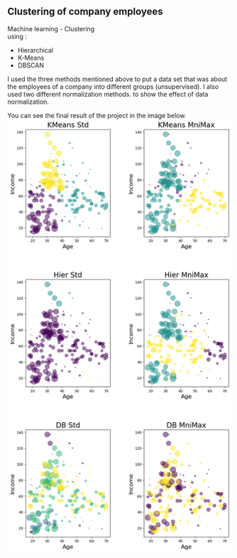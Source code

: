 ## Clustering of company employees
Machine learning - Clustering  
using :
- Hierarchical 
- K-Means
- DBSCAN

I used the three methods mentioned above to put a data set that was about the employees of a company into different groups (unsupervised).
I also used two different normalization methods. to show the effect of data normalization.

You can see the final result of the project in the image below.
![image](./Final-result.png)
